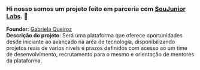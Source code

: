 ### Hi nosso somos um projeto feito em parceria com  [SouJunior Labs](https://discord.gg/soujunior-community-759176734460346423). 👋

**Founder**: [Gabriela Queiroz](https://www.linkedin.com/in/gabiqassis/)  
**Descrição do projeto**: Será uma plataforma que oferece oportunidades desde iniciante ao avançado na aréa de tecnologia, disponibilizando projetos reais de varios niveis e prazos definidos com acesso ao um time de desenvolvimento, recrutamento para o mesmo e orientação de mentores da plataforma. 

<!--
**TrilhaDesenvolvimento-XP/TrilhaDesenvolvimento-XP** is a ✨ _special_ ✨ repository because its `README.md` (this file) appears on your GitHub profile.

Here are some ideas to get you started:

- 🔭 I’m currently working on ...
- 🌱 I’m currently learning ...
- 👯 I’m looking to collaborate on ...
- 🤔 I’m looking for help with ...
- 💬 Ask me about ...
- 📫 How to reach me: ...
- 😄 Pronouns: ...
- ⚡ Fun fact: ...
-->
